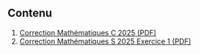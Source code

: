 
## Contenu

1. [Correction Mathématiques C 2025 (PDF)](./Correction%20C%202025.pdf)
2. [Correction Mathématiques S 2025 Exercice 1 (PDF)](./Correction-S-2025-Exo1.pdf)
